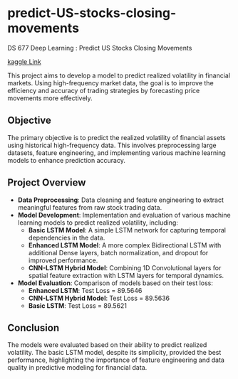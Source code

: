 # predict-US-stocks-closing-movements
DS 677 Deep Learning : Predict US Stocks Closing Movements

[kaggle Link](https://www.kaggle.com/competitions/optiver-trading-at-the-close/overview)

This project aims to develop a model to predict realized volatility in financial markets. Using high-frequency market data, the goal is to improve the efficiency and accuracy of trading strategies by forecasting price movements more effectively.

## Objective

The primary objective is to predict the realized volatility of financial assets using historical high-frequency data. This involves preprocessing large datasets, feature engineering, and implementing various machine learning models to enhance prediction accuracy.

## Project Overview

- **Data Preprocessing**: Data cleaning and feature engineering to extract meaningful features from raw stock trading data.
- **Model Development**: Implementation and evaluation of various machine learning models to predict realized volatility, including:
  - **Basic LSTM Model**: A simple LSTM network for capturing temporal dependencies in the data.
  - **Enhanced LSTM Model**: A more complex Bidirectional LSTM with additional Dense layers, batch normalization, and dropout for improved performance.
  - **CNN-LSTM Hybrid Model**: Combining 1D Convolutional layers for spatial feature extraction with LSTM layers for temporal dynamics.
- **Model Evaluation**: Comparison of models based on their test loss:
  - **Enhanced LSTM**: Test Loss = 89.5646 
  - **CNN-LSTM Hybrid Model**: Test Loss = 89.5636 
  - **Basic LSTM**: Test Loss = 89.5621 

## Conclusion

The models were evaluated based on their ability to predict realized volatility. The basic LSTM model, despite its simplicity, provided the best performance, highlighting the importance of feature engineering and data quality in predictive modeling for financial data.

